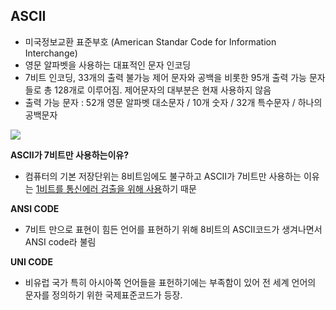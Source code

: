 ## ASCII



* 미국정보교환 표준부호 (American Standar Code for Information Interchange)
* 영문 알파벳을 사용하는 대표적인 문자 인코딩
* 7비트 인코딩, 33개의 출력 불가능 제어 문자와 공백을 비롯한 95개 출력 가능 문자들로 총 128개로 이루어짐. 제어문자의 대부분은 현재 사용하지 않음
* 출력 가능 문자 : 52개 영문 알파벳 대소문자 / 10개 숫자 / 32개 특수문자 / 하나의 공백문자

![](/Users/jiyongryu/Downloads/VpDNjzJ.jpg)

**ASCII가 7비트만 사용하는이유?**

- 컴퓨터의 기본 저장단위는 8비트임에도 불구하고 ASCII가 7비트만 사용하는 이유는 <u>1비트를 통신에러 검출을 위해 사용</u>하기 때문



**ANSI CODE**

- 7비트 만으로 표현이 힘든 언어를 표현하기 위해 8비트의 ASCII코드가 생겨나면서  ANSI code라 불림

**UNI CODE**

- 비유럽 국가 특히 아시아쪽 언어들을 표헌하기에는 부족함이 있어 전 세계 언어의 문자를 정의하기 위한 국제표준코드가 등장.